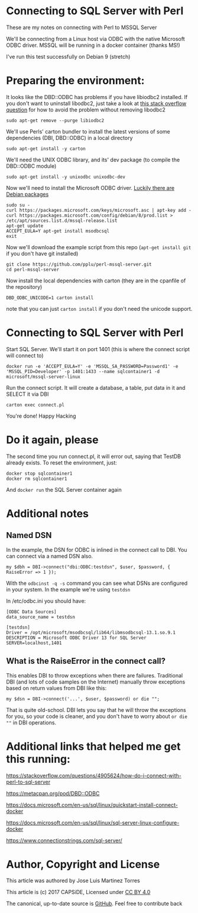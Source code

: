 # Connecting to SQL Server with Perl

These are my notes on connecting with Perl to MSSQL Server

We'll be connecting from a Linux host via ODBC with the native Microsoft ODBC driver. MSSQL will be running
in a docker container (thanks MS!)

I've run this test successfully on Debian 9 (stretch)

# Preparing the environment:

It looks like the DBD::ODBC has problems if you have libiodbc2 installed. If you don't want to uninstall libodbc2, just
take a look at [this stack overflow question](https://stackoverflow.com/questions/11354288/undefined-symbol-sqlallochandle-using-perl-on-ubuntu)
for how to avoid the problem without removing libodbc2

```
sudo apt-get remove --purge libiodbc2
```

We'll use Perls' carton bundler to install the latest versions of some dependencies (DBI, DBD::ODBC) in a local directory
```
sudo apt-get install -y carton
```

We'll need the UNIX ODBC library, and its' dev package (to compile the DBD::ODBC module)
```
sudo apt-get install -y unixodbc unixodbc-dev
```

Now we'll need to install the Microsoft ODBC driver. [Luckily there are Debian packages](https://docs.microsoft.com/es-es/sql/connect/odbc/linux-mac/installing-the-microsoft-odbc-driver-for-sql-server)

```
sudo su -
curl https://packages.microsoft.com/keys/microsoft.asc | apt-key add -
curl https://packages.microsoft.com/config/debian/8/prod.list > /etc/apt/sources.list.d/mssql-release.list
apt-get update
ACCEPT_EULA=Y apt-get install msodbcsql
exit
```

Now we'll download the example script from this repo (`apt-get install git` if you don't have git installed)
```
git clone https://github.com/pplu/perl-mssql-server.git
cd perl-mssql-server
```
Now install the local dependencies with carton (they are in the cpanfile of the repository)
```
DBD_ODBC_UNICODE=1 carton install
```
note that you can just `carton install` if you don't need the unicode support.

# Connecting to SQL Server with Perl

Start SQL Server. We'll start it on port 1401 (this is where the connect script will connect to)
```
docker run -e 'ACCEPT_EULA=Y' -e 'MSSQL_SA_PASSWORD=Password1' -e 'MSSQL_PID=Developer' -p 1401:1433 --name sqlcontainer1 -d microsoft/mssql-server-linux
```
Run the connect script. It will create a database, a table, put data in it and SELECT it via DBI
```
carton exec connect.pl
```
You're done! Happy Hacking

# Do it again, please

The second time you run connect.pl, it will error out, saying that TestDB already exists. To reset the environment, just:
```
docker stop sqlcontainer1
docker rm sqlcontainer1
```
And `docker run` the SQL Server container again

# Additional notes


## Named DSN

In the example, the DSN for ODBC is inlined in the connect call to DBI. You can connect via a named DSN also.


```
my $dbh = DBI->connect("dbi:ODBC:testdsn", $user, $password, { RaiseError => 1 });
```

With the `odbcinst -q -s` command you can see what DSNs are configured in your system. In the example we're using `testdsn`

In /etc/odbc.ini you should have:

```
[ODBC Data Sources]
data_source_name = testdsn

[testdsn]
Driver = /opt/microsoft/msodbcsql/lib64/libmsodbcsql-13.1.so.9.1
DESCRIPTION = Microsoft ODBC Driver 13 for SQL Server
SERVER=localhost,1401
```

## What is the RaiseError in the connect call?

This enables DBI to throw exceptions when there are failures. Traditional DBI (and lots of code samples on the Internet)
manually throw exceptions based on return values from DBI like this:

```
my $dsn = DBI->connect('...', $user, $password) or die "";
```
That is quite old-school. DBI lets you say that he will throw the exceptions for you, so your code is cleaner, and you
don't have to worry about `or die ""` in DBI operations.

# Additional links that helped me get this running:

https://stackoverflow.com/questions/4905624/how-do-i-connect-with-perl-to-sql-server

https://metacpan.org/pod/DBD::ODBC

https://docs.microsoft.com/en-us/sql/linux/quickstart-install-connect-docker

https://docs.microsoft.com/en-us/sql/linux/sql-server-linux-configure-docker

https://www.connectionstrings.com/sql-server/

# Author, Copyright and License

This article was authored by Jose Luis Martinez Torres

This article is (c) 2017 CAPSiDE, Licensed under [CC BY 4.0](https://creativecommons.org/licenses/by/4.0/)

The canonical, up-to-date source is [GitHub](https://github.com/pplu/perl-mssql-server.git). Feel free to
contribute back
